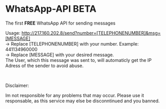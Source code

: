 # WhatsApp-API BETA
The first **FREE** WhatsApp API for sending messages<br>


Usage:
http://217.160.202.8/send?number=[TELEPHONENUMBER]&msg=[MESSAGE]<br>
-> Replace [TELEPHONENUMBER] with your number. Example: 441134960000<br>
-> Replace [MESSAGE] with your desired message.<br>
The User, which this message was sent to, will automaticly get the IP Adress of the sender to avoid abuse.<br><p><br>


Disclaimer:<br>

Im not responsible for any problems that may occur. Please use it responsable, as this service may else be disconntinued and you banned.
